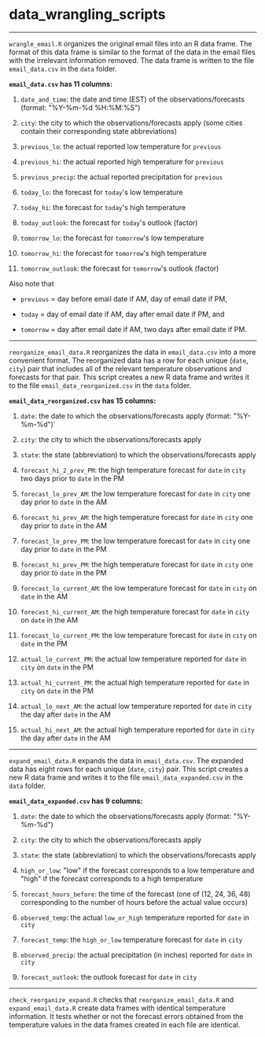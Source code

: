 # data_wrangling_scripts

* * * 

`wrangle_email.R` organizes the original email files into an R data frame.
The format of this data frame is similar to the format of the data in the email files with the irrelevant information removed. 
The data frame is written to the file `email_data.csv` in the `data` folder.

**`email_data.csv` has 11 columns:**

1. `date_and_time`: the date and time (EST) of the observations/forecasts (format: "%Y-%m-%d %H:%M:%S")

2. `city`: the city to which the observations/forecasts apply (some cities contain their corresponding state abbreviations)

3. `previous_lo`: the actual reported low temperature for `previous`

4. `previous_hi`: the actual reported high temperature for `previous`

5. `previous_precip`: the actual reported precipitation for `previous`

6. `today_lo`: the forecast for `today`'s low temperature

7. `today_hi`: the forecast for `today`'s high temperature

8. `today_outlook`: the forecast for `today`'s outlook (factor)

9. `tomorrow_lo`: the forecast for `tomorrow`'s low temperature

10. `tomorrow_hi`: the forecast for `tomorrow`'s high temperature

11. `tomorrow_outlook`: the forecast for `tomorrow`'s outlook (factor)

Also note that

* `previous` = day before email date if AM, day of email date if PM,

* `today` = day of email date if AM, day after email date if PM, and 

* `tomorrow` = day after email date if AM, two days after email date if PM.

* * * 
 
`reorganize_email_data.R` reorganizes the data in `email_data.csv` into a more convenient format.
The reorganized data has a row for each unique (`date`, `city`) pair that includes all of the relevant temperature observations and forecasts for that pair.
This script creates a new R data frame and writes it to the file `email_data_reorganized.csv` in the `data` folder.

**`email_data_reorganized.csv` has 15 columns:**

1. `date`: the date to which the observations/forecasts apply (format: "%Y-%m-%d")`

2. `city`: the city to which the observations/forecasts apply

3. `state`: the state (abbreviation) to which the observations/forecasts apply

4. `forecast_hi_2_prev_PM`: the high temperature forecast for `date` in `city` two days prior to `date` in the PM

5. `forecast_lo_prev_AM`: the low temperature forecast for `date` in `city` one day prior to `date` in the AM

6. `forecast_hi_prev_AM`: the high temperature forecast for `date` in `city` one day prior to `date` in the AM

7. `forecast_lo_prev_PM`: the low temperature forecast for `date` in `city` one day prior to `date` in the PM

8. `forecast_hi_prev_PM`: the high temperature forecast for `date` in `city` one day prior to `date` in the PM

9. `forecast_lo_current_AM`: the low temperature forecast for `date` in `city` on `date` in the AM

10. `forecast_hi_current_AM`: the high temperature forecast for `date` in `city` on `date` in the AM

11. `forecast_lo_current_PM`: the low temperature forecast for `date` in `city` on `date` in the PM

12. `actual_lo_current_PM`: the actual low temperature reported for `date` in `city` on `date` in the PM

13. `actual_hi_current_PM`: the actual high temperature reported for `date` in `city` on `date` in the PM

14. `actual_lo_next_AM`: the actual low temperature reported for `date` in `city` the day after `date` in the AM

15. `actual_hi_next_AM`: the actual high temperature reported for `date` in `city` the day after `date` in the AM

* * * 
 
`expand_email_data.R` expands the data in `email_data.csv`.
The expanded data has eight rows for each unique (`date`, `city`) pair.
This script creates a new R data frame and writes it to the file `email_data_expanded.csv` in the `data` folder.

**`email_data_expanded.csv` has 9 columns:**

1. `date`: the date to which the observations/forecasts apply (format: "%Y-%m-%d")

2. `city`: the city to which the observations/forecasts apply

3. `state`: the state (abbreviation) to which the observations/forecasts apply

4. `high_or_low`: "low" if the forecast corresponds to a low temperature and "high" if the forecast corresponds to a high temperature

5. `forecast_hours_before`: the time of the forecast (one of (12, 24, 36, 48) corresponding to the number of hours before the actual value occurs)

6. `observed_temp`: the actual `low_or_high` temperature reported for `date` in `city`

7. `forecast_temp`: the `high_or_low` temperature forecast for `date` in `city`

8. `observed_precip`: the actual precipitation (in inches) reported for `date` in `city`

9. `forecast_outlook`: the outlook forecast for `date` in `city`

* * * 
 
`check_reorganize_expand.R` checks that `reorganize_email_data.R` and `expand_email_data.R` create data frames with identical temperature information.  It tests whether or not the forecast errors obtained from the temperature values in the data frames created in each file are identical.
